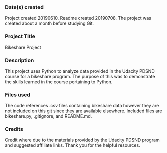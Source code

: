 ### Date(s) created
Project created 20190610. Readme created 20190708. The project was created about a month before studying Git.

### Project Title
Bikeshare Project

### Description
This project uses Python to analyze data provided in the Udacity PDSND course for a bikeshare program. The purpose of this was to demonstrate the skills learned in the course pertaining to Python.

### Files used
The code references .csv files containing bikeshare data however they are not included on this git since they are available elsewhere. Included files are bikeshare.py, .gitignore, and README.md.

### Credits
Credit where due to the materials provided by the Udacity PDSND program and suggested affiliate links. Thank you for the helpful resources.
